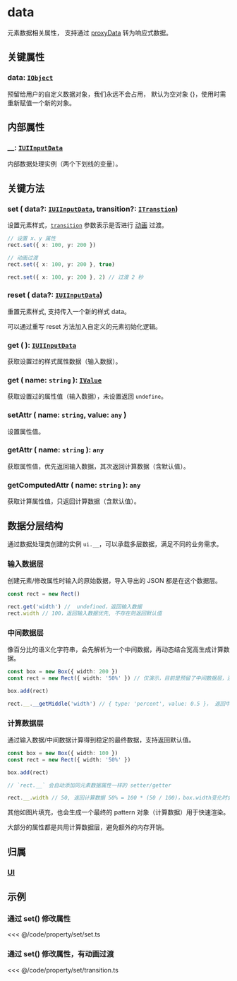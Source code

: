 # data

元素数据相关属性， 支持通过 [proxyData](./proxy.md) 转为响应式数据。

## 关键属性

### data: [`IObject`](/api/interfaces/IObject.md)

预留给用户的自定义数据对象，我们永远不会占用， 默认为空对象 {}，使用时需重新赋值一个新的对象。

## 内部属性

### \_\_: [`IUIInputData`](/api/interfaces/IUIInputData.md)

内部数据处理实例（两个下划线的变量）。

## 关键方法

### set ( data?: [`IUIInputData`](/api/interfaces/IUIInputData.md), transition?: [`ITranstion`](/reference/UI/transition.md#transition-itranstion))

设置元素样式，[`transition`](/reference/UI/transition.md#transition-itranstion) 参数表示是否进行 [动画](/guide/plugin/animate.md) 过渡。

```ts
// 设置 x、y 属性
rect.set({ x: 100, y: 200 })

// 动画过渡
rect.set({ x: 100, y: 200 }, true)

rect.set({ x: 100, y: 200 }, 2) // 过渡 2 秒
```

### reset ( data?: [`IUIInputData`](/api/interfaces/IUIInputData.md))

重置元素样式, 支持传入一个新的样式 data。

可以通过重写 reset 方法加入自定义的元素初始化逻辑。

### get ( ): [`IUIInputData`](/api/interfaces/IUIInputData.md)

获取设置过的样式属性数据（输入数据）。

### get ( name: `string` ): [`IValue`](/api/modules.md#ivalue)

获取设置过的属性值（输入数据），未设置返回 `undefine`。

### setAttr ( name: `string`, value: `any` )

设置属性值。

### getAttr ( name: `string` ): `any`

获取属性值，优先返回输入数据，其次返回计算数据（含默认值）。

### getComputedAttr ( name: `string` ): `any`

获取计算属性值，只返回计算数据（含默认值）。

## 数据分层结构

通过数据处理类创建的实例 `ui.__`，可以承载多层数据，满足不同的业务需求。

### 输入数据层

创建元素/修改属性时输入的原始数据，导入导出的 JSON 都是在这个数据层。

```ts
const rect = new Rect()

rect.get('width') //  undefined，返回输入数据
rect.width // 100，返回输入数据优先, 不存在则返回默认值
```

### 中间数据层

像百分比的语义化字符串，会先解析为一个中间数据，再动态结合宽高生成计算数据。

```ts
const box = new Box({ width: 200 })
const rect = new Rect({ width: '50%' }) // 仅演示，目前是预留了中间数据层，还未使用

box.add(rect)

rect.__.__getMiddle('width') // { type: 'percent', value: 0.5 }， 返回中间数据
```

### 计算数据层

通过输入数据/中间数据计算得到稳定的最终数据，支持返回默认值。

```ts
const box = new Box({ width: 100 })
const rect = new Rect({ width: '50%' })

box.add(rect)

// `rect.__` 会自动添加同元素数据属性一样的 setter/getter

rect.__.width // 50, 返回计算数据 50% = 100 * (50 / 100)，box.width变化时会自动更新
```

其他如图片填充，也会生成一个最终的 pattern 对象（计算数据）用于快速渲染。

大部分的属性都是共用计算数据层，避免额外的内存开销。

## 归属

### [UI](/reference/display/UI.md)

## 示例

### 通过 set() 修改属性

<<< @/code/property/set/set.ts

### 通过 set() 修改属性，有动画过渡

<<< @/code/property/set/transition.ts
